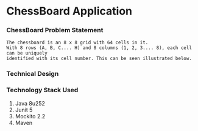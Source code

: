 # ChessBoard Application

### ChessBoard Problem Statement
```
The chessboard is an 8 x 8 grid with 64 cells in it.
With 8 rows (A, B, C.... H) and 8 columns (1, 2, 3.... 8), each cell can be uniquely
identified with its cell number. This can be seen illustrated below.

```
### Technical Design

### Technology Stack Used
1. Java 8u252
2. Junit 5
3. Mockito 2.2
4. Maven 


